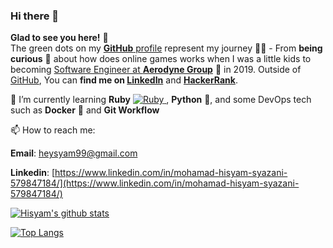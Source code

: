 ### Hi there 👋

**Glad to see you here!** :star_struck: <br> The green dots on my [**GitHub** profile](https://github.com/heysyam99?tab=repositories) represent my journey :running_man: - From **being curious** :thinking: about how does online games works when I was a little kids to becoming [Software Engineer at **Aerodyne Group**](http://aerodyne.co/) :dart: in 2019. Outside of [GitHub](https://github.com/heysyam99/), You can **find me on [LinkedIn](https://www.linkedin.com/in/mohamad-hisyam-syazani-579847184/)** and **[HackerRank](https://www.hackerrank.com/heysyam99)**.

🌱  I’m currently learning **Ruby** [![Ruby](https://cdn.emojidex.com/emoji/px16/Ruby.png?1465787635 "Ruby") ](https://www.ruby-lang.org), **Python** 🐍, and some DevOps tech such as **Docker** 🐳  and **Git Workflow**

📫  How to reach me:

**Email**: heysyam99@gmail.com

**Linkedin**: [https://www.linkedin.com/in/mohamad-hisyam-syazani-579847184/](https://www.linkedin.com/in/mohamad-hisyam-syazani-579847184/)

[![Hisyam's github stats](https://github-readme-stats.vercel.app/api?username=heysyam99)](https://github.com/heysyam99)

[![Top Langs](https://github-readme-stats.vercel.app/api/top-langs/?username=heysyam99&layout=compact)](https://github.com/heysyam99/)

